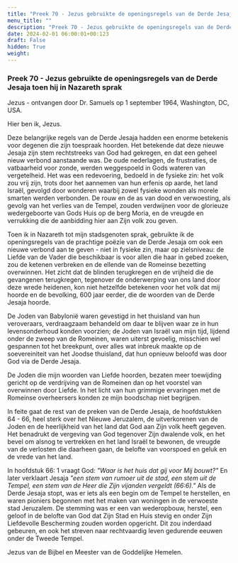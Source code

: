 ```yaml
---
title: "Preek 70 - Jezus gebruikte de openingsregels van de Derde Jesaja toen hij in Nazareth sprak"
menu_title: ""
description: "Preek 70 - Jezus gebruikte de openingsregels van de Derde Jesaja toen hij in Nazareth sprak"
date: 2024-02-01 06:00:01+00:123
draft: False
hidden: True
weight:
---
```

### Preek 70 - Jezus gebruikte de openingsregels van de Derde Jesaja toen hij in Nazareth sprak

Jezus - ontvangen door Dr. Samuels op 1 september 1964, Washington, DC, USA.

Hier ben ik, Jezus.

Deze belangrijke regels van de Derde Jesaja hadden een enorme betekenis voor degenen die zijn toespraak hoorden. Het betekende dat deze nieuwe Jesaja zijn stem rechtstreeks van God had gekregen, en dat een geheel nieuw verbond aanstaande was. De oude nederlagen, de frustraties, de vatbaarheid voor zonde, werden weggespoeld in Gods wateren van vergetelheid. Het was een redevoering, bedoeld in de fysieke zin: het volk zou vrij zijn, trots door het aannemen van hun erfenis op aarde, het land Israël, gevolgd door wonderen waarbij zowel fysieke wonden als morele smarten werden verbonden. De rouw en de as van dood en verwoesting, als gevolg van het verlies van de Tempel, zouden verdwijnen voor de glorieuze wedergeboorte van Gods Huis op de berg Moria, en de vreugde en verrukking die de aanbidding hier aan Zijn volk zou geven.

Toen ik in Nazareth tot mijn stadsgenoten sprak, gebruikte ik de openingsregels van de prachtige poëzie van de Derde Jesaja om ook een nieuwe verbond aan te geven - niet in fysieke zin, maar op zielsniveau: de Liefde van de Vader die beschikbaar is voor allen die haar in gebed zoeken, zou de ketenen verbreken en de ellende van de Romeinse bezetting overwinnen. Het zicht dat de blinden terugkregen en de vrijheid die de gevangenen terugkregen, tegenover de onderwerping van ons land door deze wrede heidenen, kon niet hetzelfde betekenen voor het volk dat mij hoorde en de bevolking, 600 jaar eerder, die de woorden van de Derde Jesaja hoorde.

De Joden van Babylonië waren gevestigd in het thuisland van hun veroveraars, verdraagzaam behandeld om daar te blijven waar ze in hun levensonderhoud konden voorzien; de Joden van Israël van mijn tijd, lijdend onder de zweep van de Romeinen, waren uiterst gevoelig, misschien wel gespannen tot het breekpunt, over alles wat inbreuk maakte op de soevereiniteit van het Joodse thuisland, dat hun opnieuw beloofd was door God via de Derde Jesaja.

De Joden die mijn woorden van Liefde hoorden, bezaten meer toewijding gericht op de verdrijving van de Romeinen dan op het voorstel van overwinnen door Liefde. In het licht van hun grimmige ervaringen met de Romeinse overheersers konden ze mijn boodschap niet begrijpen.

In feite gaat de rest van de preken van de Derde Jesaja, de hoofdstukken 64 - 66, heel sterk over het Nieuwe Jeruzalem, de uitverkorenen van de Joden en de heerlijkheid van het land dat God aan Zijn volk heeft gegeven. Het benadrukt de vergeving van God tegenover Zijn dwalende volk, en het bevel om alsnog te vertrekken en het land Israël te bewonen, de vreugde van de verlosten die daarheen gaan, de belofte van voorspoed en geluk en de vrede van het land.

In hoofdstuk 66: 1 vraagt God: *"Waar is het huis dat gij voor Mij bouwt?"* En later verklaart Jesaja *"een stem van rumoer uit de stad, een stem uit de Tempel, een stem van de Heer die Zijn vijanden vergeldt (66:6)."* Als de Derde Jesaja stopt, was er iets als een begin om de Tempel te herstellen, en waren pioniers begonnen met het maken van woningen in de verwoeste stad Jeruzalem. De stemming was er een van wederopbouw, herstel, een geloof in de belofte van God dat Zijn Stad en Huis stevig en onder Zijn Liefdevolle Bescherming zouden worden opgericht. Dit zou inderdaad gebeuren, en ook het streven naar rechtvaardig leven gedurende eeuwen onder de Tweede Tempel.

Jezus van de Bijbel en Meester van de Goddelijke Hemelen.
